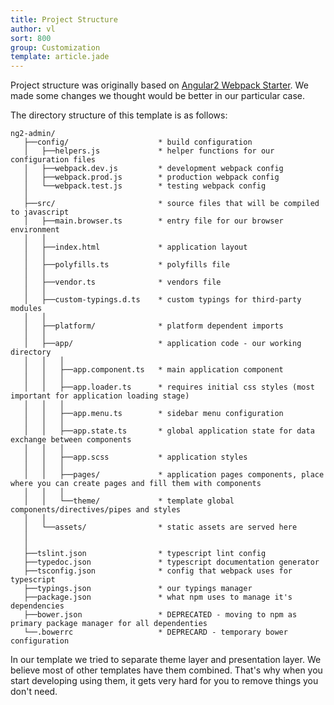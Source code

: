 ```yaml
---
title: Project Structure
author: vl
sort: 800
group: Customization
template: article.jade
---
```


Project structure was originally based on [Angular2 Webpack Starter](https://github.com/AngularClass/angular2-webpack-starter#file-structure). We made some changes we thought would be better in our particular case.

The directory structure of this template is as follows:

```
ng2-admin/
   ├──config/                    * build configuration
   │   ├──helpers.js             * helper functions for our configuration files
   │   ├──webpack.dev.js         * development webpack config
   │   ├──webpack.prod.js        * production webpack config
   │   └──webpack.test.js        * testing webpack config
   │
   ├──src/                       * source files that will be compiled to javascript
   │   ├──main.browser.ts        * entry file for our browser environment
   │   │
   │   ├──index.html             * application layout
   │   │
   │   ├──polyfills.ts           * polyfills file
   │   │
   │   ├──vendor.ts              * vendors file
   │   │
   │   ├──custom-typings.d.ts    * custom typings for third-party modules
   │   │
   │   ├──platform/              * platform dependent imports
   │   │
   │   ├──app/                   * application code - our working directory
   │   │   │
   │   │   ├──app.component.ts   * main application component
   │   │   │
   │   │   ├──app.loader.ts      * requires initial css styles (most important for application loading stage)
   │   │   │
   │   │   ├──app.menu.ts        * sidebar menu configuration
   │   │   │
   │   │   ├──app.state.ts       * global application state for data exchange between components
   │   │   │
   │   │   ├──app.scss           * application styles 
   │   │   │
   │   │   ├──pages/             * application pages components, place where you can create pages and fill them with components
   │   │   │
   │   │   └──theme/             * template global components/directives/pipes and styles
   │   │
   │   └──assets/                * static assets are served here
   │
   │
   ├──tslint.json                * typescript lint config
   ├──typedoc.json               * typescript documentation generator
   ├──tsconfig.json              * config that webpack uses for typescript
   ├──typings.json               * our typings manager
   ├──package.json               * what npm uses to manage it's dependencies
   ├──bower.json                 * DEPRECATED - moving to npm as primary package manager for all dependenties
   └──.bowerrc                   * DEPRECARD - temporary bower configuration
```
In our template we tried to separate theme layer and presentation layer. We believe most of other templates have them combined. That's why when you start developing using them, it gets very hard for you to remove things you don't need.
